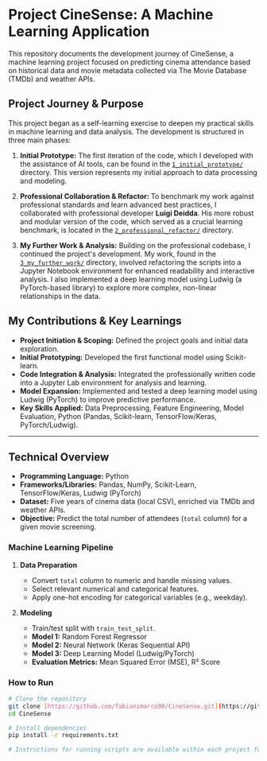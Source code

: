 # Project CineSense: A Machine Learning Application

This repository documents the development journey of CineSense, a machine learning project focused on predicting cinema attendance based on historical data and movie metadata collected via The Movie Database (TMDb) and weather APIs.

## Project Journey & Purpose

This project began as a self-learning exercise to deepen my practical skills in machine learning and data analysis. The development is structured in three main phases:

1.  **Initial Prototype:** The first iteration of the code, which I developed with the assistance of AI tools, can be found in the [`1_initial_prototype/`](./1_initial_prototype/) directory. This version represents my initial approach to data processing and modeling.

2.  **Professional Collaboration & Refactor:** To benchmark my work against professional standards and learn advanced best practices, I collaborated with professional developer **Luigi Deidda**. His more robust and modular version of the code, which served as a crucial learning benchmark, is located in the [`2_professional_refactor/`](./2_professional_refactor/) directory.

3.  **My Further Work & Analysis:** Building on the professional codebase, I continued the project's development. My work, found in the [`3_my_further_work/`](./3_my_further_work/) directory, involved refactoring the scripts into a Jupyter Notebook environment for enhanced readability and interactive analysis. I also implemented a deep learning model using Ludwig (a PyTorch-based library) to explore more complex, non-linear relationships in the data.

## My Contributions & Key Learnings
* **Project Initiation & Scoping:** Defined the project goals and initial data exploration.
* **Initial Prototyping:** Developed the first functional model using Scikit-learn.
* **Code Integration & Analysis:** Integrated the professionally written code into a Jupyter Lab environment for analysis and learning.
* **Model Expansion:** Implemented and tested a deep learning model using Ludwig (PyTorch) to improve predictive performance.
* **Key Skills Applied:** Data Preprocessing, Feature Engineering, Model Evaluation, Python (Pandas, Scikit-learn, TensorFlow/Keras, PyTorch/Ludwig).

---

## Technical Overview

* **Programming Language:** Python
* **Frameworks/Libraries:** Pandas, NumPy, Scikit-Learn, TensorFlow/Keras, Ludwig (PyTorch)
* **Dataset:** Five years of cinema data (local CSV), enriched via TMDb and weather APIs.
* **Objective:** Predict the total number of attendees (`total` column) for a given movie screening.

### Machine Learning Pipeline

1.  **Data Preparation**
    * Convert `total` column to numeric and handle missing values.
    * Select relevant numerical and categorical features.
    * Apply one-hot encoding for categorical variables (e.g., weekday).

2.  **Modeling**
    * Train/test split with `train_test_split`.
    * **Model 1:** Random Forest Regressor
    * **Model 2:** Neural Network (Keras Sequential API)
    * **Model 3:** Deep Learning Model (Ludwig/PyTorch)
    * **Evaluation Metrics:** Mean Squared Error (MSE), R² Score

### How to Run

```bash
# Clone the repository
git clone [https://github.com/fabianimarco98/CineSense.git](https://github.com/fabianimarco98/CineSense.git)
cd CineSense

# Install dependencies
pip install -r requirements.txt

# Instructions for running scripts are available within each project folder.
